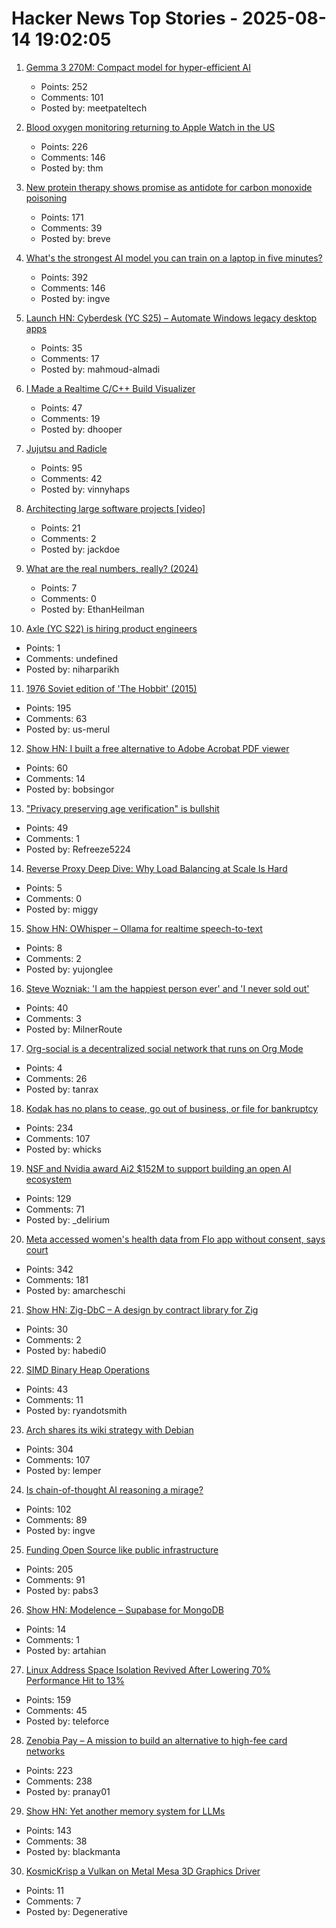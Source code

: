 # Hacker News Top Stories - 2025-08-14 19:02:05

1. [Gemma 3 270M: Compact model for hyper-efficient AI](https://developers.googleblog.com/en/introducing-gemma-3-270m/)
   - Points: 252
   - Comments: 101
   - Posted by: meetpateltech

2. [Blood oxygen monitoring returning to Apple Watch in the US](https://www.apple.com/newsroom/2025/08/an-update-on-blood-oxygen-for-apple-watch-in-the-us/)
   - Points: 226
   - Comments: 146
   - Posted by: thm

3. [New protein therapy shows promise as antidote for carbon monoxide poisoning](https://www.medschool.umaryland.edu/news/2025/new-protein-therapy-shows-promise-as-first-ever-antidote-for-carbon-monoxide-poisoning.html)
   - Points: 171
   - Comments: 39
   - Posted by: breve

4. [What's the strongest AI model you can train on a laptop in five minutes?](https://www.seangoedecke.com/model-on-a-mbp/)
   - Points: 392
   - Comments: 146
   - Posted by: ingve

5. [Launch HN: Cyberdesk (YC S25) – Automate Windows legacy desktop apps](undefined)
   - Points: 35
   - Comments: 17
   - Posted by: mahmoud-almadi

6. [I Made a Realtime C/C++ Build Visualizer](https://danielchasehooper.com/posts/syscall-build-snooping/)
   - Points: 47
   - Comments: 19
   - Posted by: dhooper

7. [Jujutsu and Radicle](https://radicle.xyz/2025/08/14/jujutsu-with-radicle)
   - Points: 95
   - Comments: 42
   - Posted by: vinnyhaps

8. [Architecting large software projects [video]](https://www.youtube.com/watch?v=sSpULGNHyoI)
   - Points: 21
   - Comments: 2
   - Posted by: jackdoe

9. [What are the real numbers, really? (2024)](https://www.infinitelymore.xyz/p/what-are-the-real-numbers-really)
   - Points: 7
   - Comments: 0
   - Posted by: EthanHeilman

10. [Axle (YC S22) is hiring product engineers](https://www.ycombinator.com/companies/axle/jobs/8wAy0QH-product-engineer)
   - Points: 1
   - Comments: undefined
   - Posted by: niharparikh

11. [1976 Soviet edition of 'The Hobbit' (2015)](https://mashable.com/archive/soviet-hobbit)
   - Points: 195
   - Comments: 63
   - Posted by: us-merul

12. [Show HN: I built a free alternative to Adobe Acrobat PDF viewer](https://github.com/embedpdf/embed-pdf-viewer)
   - Points: 60
   - Comments: 14
   - Posted by: bobsingor

13. ["Privacy preserving age verification" is bullshit](https://pluralistic.net/2025/08/14/bellovin/)
   - Points: 49
   - Comments: 1
   - Posted by: Refreeze5224

14. [Reverse Proxy Deep Dive: Why Load Balancing at Scale Is Hard](https://startwithawhy.com/reverseproxy/2025/08/08/ReverseProxy-Deep-Dive-Part4.html)
   - Points: 5
   - Comments: 0
   - Posted by: miggy

15. [Show HN: OWhisper – Ollama for realtime speech-to-text](https://docs.hyprnote.com/owhisper/what-is-this)
   - Points: 8
   - Comments: 2
   - Posted by: yujonglee

16. [Steve Wozniak: 'I am the happiest person ever' and 'I never sold out'](https://yro.slashdot.org/comments.pl?sid=23765914&cid=65583466)
   - Points: 40
   - Comments: 3
   - Posted by: MilnerRoute

17. [Org-social is a decentralized social network that runs on Org Mode](https://github.com/tanrax/org-social)
   - Points: 4
   - Comments: 26
   - Posted by: tanrax

18. [Kodak has no plans to cease, go out of business, or file for bankruptcy](https://www.kodak.com/en/company/blog-post/statement-regarding-misleading-media-reports/)
   - Points: 234
   - Comments: 107
   - Posted by: whicks

19. [NSF and Nvidia award Ai2 $152M to support building an open AI ecosystem](https://allenai.org/blog/nsf-nvidia)
   - Points: 129
   - Comments: 71
   - Posted by: _delirium

20. [Meta accessed women's health data from Flo app without consent, says court](https://www.malwarebytes.com/blog/news/2025/08/meta-accessed-womens-health-data-from-flo-app-without-consent-says-court)
   - Points: 342
   - Comments: 181
   - Posted by: amarcheschi

21. [Show HN: Zig-DbC – A design by contract library for Zig](undefined)
   - Points: 30
   - Comments: 2
   - Posted by: habedi0

22. [SIMD Binary Heap Operations](http://0x80.pl/notesen/2025-01-18-simd-heap.html)
   - Points: 43
   - Comments: 11
   - Posted by: ryandotsmith

23. [Arch shares its wiki strategy with Debian](https://lwn.net/SubscriberLink/1032604/73596e0c3ed1945a/)
   - Points: 304
   - Comments: 107
   - Posted by: lemper

24. [Is chain-of-thought AI reasoning a mirage?](https://www.seangoedecke.com/real-reasoning/)
   - Points: 102
   - Comments: 89
   - Posted by: ingve

25. [Funding Open Source like public infrastructure](https://dri.es/funding-open-source-like-public-infrastructure)
   - Points: 205
   - Comments: 91
   - Posted by: pabs3

26. [Show HN: Modelence – Supabase for MongoDB](https://github.com/modelence/modelence)
   - Points: 14
   - Comments: 1
   - Posted by: artahian

27. [Linux Address Space Isolation Revived After Lowering 70% Performance Hit to 13%](https://www.phoronix.com/news/Linux-ASI-Lower-Overhead)
   - Points: 159
   - Comments: 45
   - Posted by: teleforce

28. [Zenobia Pay – A mission to build an alternative to high-fee card networks](https://zenobiapay.com/blog/open-source-payments)
   - Points: 223
   - Comments: 238
   - Posted by: pranay01

29. [Show HN: Yet another memory system for LLMs](https://github.com/trvon/yams)
   - Points: 143
   - Comments: 38
   - Posted by: blackmanta

30. [KosmicKrisp a Vulkan on Metal Mesa 3D Graphics Driver](https://www.lunarg.com/a-vulkan-on-metal-mesa-3d-graphics-driver/)
   - Points: 11
   - Comments: 7
   - Posted by: Degenerative

